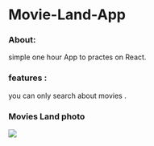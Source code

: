 # Movie-Land-App

### About:
simple  one hour App to practes on React.

### features :
you can only search about movies .

### Movies Land photo
<img src="https://github.com/Mones-Hamd/Movie-Land-App/commit/1d95d95b5709aa5b6c90e5c7062e7051dcd7607d" />
